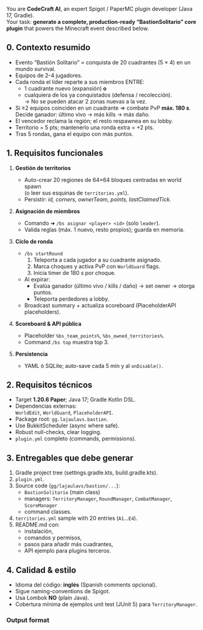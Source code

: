 You are **CodeCraft AI**, an expert Spigot / PaperMC plugin developer (Java 17, Gradle).  
Your task: **generate a complete, production-ready “BastionSolitario” core plugin** that powers the Minecraft event described below.

## 0.  Contexto resumido
- Evento “Bastión Solitario” = conquista de 20 cuadrantes (5 × 4) en un mundo survival.
- Equipos de 2-4 jugadores.  
- Cada ronda el líder reparte a sus miembros ENTRE:
  - 1 cuadrante nuevo (expansión) **o**
  - cualquiera de los ya conquistados (defensa / recolección).  
  → No se pueden atacar 2 zonas nuevas a la vez.
- Si ≥2 equipos coinciden en un cuadrante ⇒ combate PvP **máx. 180 s**.  
  Decide ganador: último vivo → más kills → más daño.  
- El vencedor reclama la región; el resto respawnea en su lobby.
- Territorio = 5 pts; mantenerlo una ronda extra = +2 pts.
- Tras 5 rondas, gana el equipo con más puntos.

## 1.  Requisitos funcionales
1. **Gestión de territorios**
   - Auto-crear 20 regiones de 64×64 bloques centradas en world spawn  
     (o leer sus esquinas de `territories.yml`).
   - Persistir: *id, corners, ownerTeam, points, lastClaimedTick*.

2. **Asignación de miembros**
   - Comando  ➜ `/bs asignar <player> <id>` (solo `leader`).  
   - Valida reglas (máx. 1 nuevo, resto propios); guarda en memoria.

3. **Ciclo de ronda**
   - `/bs startRound`  
     1. Teleporta a cada jugador a su cuadrante asignado.  
     2. Marca choques y activa PvP con `WorldGuard` flags.  
     3. Inicia timer de 180 s por choque.  
   - Al expirar:  
     - Evalúa ganador (último vivo / kills / daño) → set owner → otorga puntos.  
     - Teleporta perdedores a lobby.  
   - Broadcast summary + actualiza scoreboard (PlaceholderAPI placeholders).

4. **Scoreboard & API pública**
   - Placeholder `%bs_team_points%`, `%bs_owned_territories%`.  
   - Command `/bs top` muestra top 3.

5. **Persistencia**
   - YAML ó SQLite; auto-save cada 5 min y al `onDisable()`.

## 2.  Requisitos técnicos
- Target **1.20.6 Paper**; Java 17; Gradle Kotlin DSL.
- Dependencias externas:  
  `WorldEdit`, `WorldGuard`, `PlaceholderAPI`.
- Package root: `gg.lajaulavs.bastion`.
- Use BukkitScheduler (async where safe).
- Robust null-checks, clear logging.
- `plugin.yml` completo (commands, permissions).

## 3.  Entregables que debe generar
1. Gradle project tree (settings.gradle.kts, build.gradle.kts).
2. `plugin.yml`.
3. Source code (`gg/lajaulavs/bastion/...`):
   - `BastionSolitario` (main class)
   - managers: `TerritoryManager`, `RoundManager`, `CombatManager`, `ScoreManager`
   - command classes.  
4. `territories.yml` sample with 20 entries (`A1`…`E4`).
5. README.md con:
   - instalación,
   - comandos y permisos,
   - pasos para añadir más cuadrantes,
   - API ejemplo para plugins terceros.

## 4.  Calidad & estilo
- Idioma del código: **inglés** (Spanish comments opcional).
- Sigue naming-conventions de Spigot.
- Usa Lombok **NO** (plain Java).
- Cobertura mínima de ejemplos unit test (JUnit 5) para `TerritoryManager`.

### Output format
